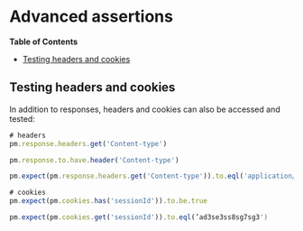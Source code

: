 # Advanced assertions

<!-- START doctoc generated TOC please keep comment here to allow auto update -->
<!-- DON'T EDIT THIS SECTION, INSTEAD RE-RUN doctoc TO UPDATE -->
**Table of Contents**

- [Testing headers and cookies](#testing-headers-and-cookies)

<!-- END doctoc generated TOC please keep comment here to allow auto update -->

## Testing headers and cookies

In addition to responses, headers and cookies can also be accessed and tested:

```javascript
# headers
pm.response.headers.get('Content-type')

pm.response.to.have.header('Content-type')

pm.expect(pm.response.headers.get('Content-type')).to.eql('application/json')

# cookies
pm.expect(pm.cookies.has('sessionId')).to.be.true

pm.expect(pm.cookies.get('sessionId')).to.eql(’ad3se3ss8sg7sg3')
```
